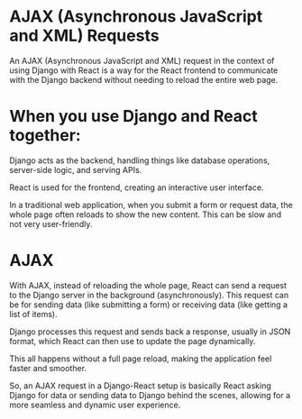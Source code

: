 # AJAX (Asynchronous JavaScript and XML) Requests

An AJAX (Asynchronous JavaScript and XML) request in the context of using Django with React is a way for the React frontend to communicate with the Django backend without needing to reload the entire web page.

# When you use Django and React together:

Django acts as the backend, handling things like database operations, server-side logic, and serving APIs.

React is used for the frontend, creating an interactive user interface.

In a traditional web application, when you submit a form or request data, the whole page often reloads to show the new content. This can be slow and not very user-friendly.

# AJAX 

With AJAX, instead of reloading the whole page, React can send a request to the Django server in the background (asynchronously). This request can be for sending data (like submitting a form) or receiving data (like getting a list of items). 

Django processes this request and sends back a response, usually in JSON format, which React can then use to update the page dynamically.
 
This all happens without a full page reload, making the application feel faster and smoother.

So, an AJAX request in a Django-React setup is basically React asking Django for data or sending data to Django behind the scenes, allowing for a more seamless and dynamic user experience.






